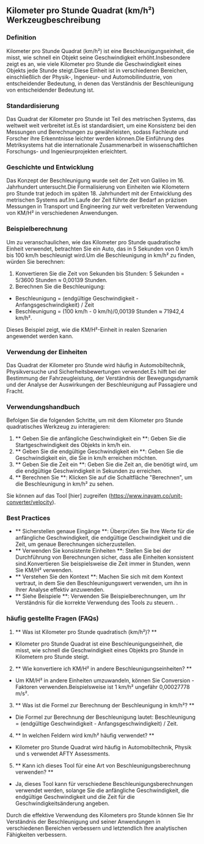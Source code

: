 ## Kilometer pro Stunde Quadrat (km/h²) Werkzeugbeschreibung

### Definition
Kilometer pro Stunde Quadrat (km/h²) ist eine Beschleunigungseinheit, die misst, wie schnell ein Objekt seine Geschwindigkeit erhöht.Insbesondere zeigt es an, wie viele Kilometer pro Stunde die Geschwindigkeit eines Objekts jede Stunde steigt.Diese Einheit ist in verschiedenen Bereichen, einschließlich der Physik-, Ingenieur- und Automobilindustrie, von entscheidender Bedeutung, in denen das Verständnis der Beschleunigung von entscheidender Bedeutung ist.

### Standardisierung
Das Quadrat der Kilometer pro Stunde ist Teil des metrischen Systems, das weltweit weit verbreitet ist.Es ist standardisiert, um eine Konsistenz bei den Messungen und Berechnungen zu gewährleisten, sodass Fachleute und Forscher ihre Erkenntnisse leichter werden können.Die Einführung des Metriksystems hat die internationale Zusammenarbeit in wissenschaftlichen Forschungs- und Ingenieurprojekten erleichtert.

### Geschichte und Entwicklung
Das Konzept der Beschleunigung wurde seit der Zeit von Galileo im 16. Jahrhundert untersucht.Die Formalisierung von Einheiten wie Kilometern pro Stunde trat jedoch im späten 18. Jahrhundert mit der Entwicklung des metrischen Systems auf.Im Laufe der Zeit führte der Bedarf an präzisen Messungen in Transport und Engineering zur weit verbreiteten Verwendung von KM/H² in verschiedenen Anwendungen.

### Beispielberechnung
Um zu veranschaulichen, wie das Kilometer pro Stunde quadratische Einheit verwendet, betrachten Sie ein Auto, das in 5 Sekunden von 0 km/h bis 100 km/h beschleunigt wird.Um die Beschleunigung in km/h² zu finden, würden Sie berechnen:

1. Konvertieren Sie die Zeit von Sekunden bis Stunden: 5 Sekunden = 5/3600 Stunden ≈ 0,00139 Stunden.
2. Berechnen Sie die Beschleunigung:
- Beschleunigung = (endgültige Geschwindigkeit - Anfangsgeschwindigkeit) / Zeit
- Beschleunigung = (100 km/h - 0 km/h)/0,00139 Stunden ≈ 71942,4 km/h².

Dieses Beispiel zeigt, wie die KM/H²-Einheit in realen Szenarien angewendet werden kann.

### Verwendung der Einheiten
Das Quadrat der Kilometer pro Stunde wird häufig in Automobiltechnik, Physikversuche und Sicherheitsbewertungen verwendet.Es hilft bei der Bestimmung der Fahrzeugleistung, der Verständnis der Bewegungsdynamik und der Analyse der Auswirkungen der Beschleunigung auf Passagiere und Fracht.

### Verwendungshandbuch
Befolgen Sie die folgenden Schritte, um mit dem Kilometer pro Stunde quadratisches Werkzeug zu interagieren:

1. ** Geben Sie die anfängliche Geschwindigkeit ein **: Geben Sie die Startgeschwindigkeit des Objekts in km/h ein.
2. ** Geben Sie die endgültige Geschwindigkeit ein **: Geben Sie die Geschwindigkeit ein, die Sie in km/h erreichen möchten.
3. ** Geben Sie die Zeit ein **: Geben Sie die Zeit an, die benötigt wird, um die endgültige Geschwindigkeit in Sekunden zu erreichen.
4. ** Berechnen Sie **: Klicken Sie auf die Schaltfläche "Berechnen", um die Beschleunigung in km/h² zu sehen.

Sie können auf das Tool [hier] zugreifen (https://www.inayam.co/unit-converter/velocity).

### Best Practices
- ** Sicherstellen genaue Eingänge **: Überprüfen Sie Ihre Werte für die anfängliche Geschwindigkeit, die endgültige Geschwindigkeit und die Zeit, um genaue Berechnungen sicherzustellen.
- ** Verwenden Sie konsistente Einheiten **: Stellen Sie bei der Durchführung von Berechnungen sicher, dass alle Einheiten konsistent sind.Konvertieren Sie beispielsweise die Zeit immer in Stunden, wenn Sie KM/H² verwenden.
- ** Verstehen Sie den Kontext **: Machen Sie sich mit dem Kontext vertraut, in dem Sie den Beschleunigungswert verwenden, um ihn in Ihrer Analyse effektiv anzuwenden.
- ** Siehe Beispiele **: Verwenden Sie Beispielberechnungen, um Ihr Verständnis für die korrekte Verwendung des Tools zu steuern.
.

### häufig gestellte Fragen (FAQs)

1. ** Was ist Kilometer pro Stunde quadratisch (km/h²)? **
- Kilometer pro Stunde Quadrat ist eine Beschleunigungseinheit, die misst, wie schnell die Geschwindigkeit eines Objekts pro Stunde in Kilometern pro Stunde steigt.

2. ** Wie konvertiere ich KM/H² in andere Beschleunigungseinheiten? **
- Um KM/H² in andere Einheiten umzuwandeln, können Sie Conversion -Faktoren verwenden.Beispielsweise ist 1 km/h² ungefähr 0,00027778 m/s².

3. ** Was ist die Formel zur Berechnung der Beschleunigung in km/h²? **
- Die Formel zur Berechnung der Beschleunigung lautet: Beschleunigung = (endgültige Geschwindigkeit - Anfangsgeschwindigkeit) / Zeit.

4. ** In welchen Feldern wird km/h² häufig verwendet? **
- Kilometer pro Stunde Quadrat wird häufig in Automobiltechnik, Physik und s verwendet AFTY Assessments.

5. ** Kann ich dieses Tool für eine Art von Beschleunigungsberechnung verwenden? **
- Ja, dieses Tool kann für verschiedene Beschleunigungsberechnungen verwendet werden, solange Sie die anfängliche Geschwindigkeit, die endgültige Geschwindigkeit und die Zeit für die Geschwindigkeitsänderung angeben.

Durch die effektive Verwendung des Kilometers pro Stunde können Sie Ihr Verständnis der Beschleunigung und seiner Anwendungen in verschiedenen Bereichen verbessern und letztendlich Ihre analytischen Fähigkeiten verbessern.